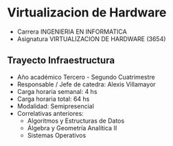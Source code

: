 # Virtualizacion de Hardware

* Carrera INGENIERIA EN INFORMATICA
* Asignatura VIRTUALIZACION DE HARDWARE (3654)

## Trayecto Infraestructura

* Año académico Tercero - Segundo Cuatrimestre
* Responsable / Jefe de catedra: Alexis Villamayor
* Carga horaria semanal: 4 hs
* Carga horaria total: 64 hs
* Modalidad: Semipresencial
* Correlativas anteriores:
  + Algoritmos y Estructuras de Datos
  + Álgebra y Geometría Analítica II
  + Sistemas Operativos
